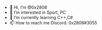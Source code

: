 - 👋 Hi, I’m @0x2808
- 👀 I’m interested in Sport, PC
- 🌱 I’m currently learning C++,C#
- 📫 How to reach me Discord: 0x2808#3055

<!---
0x2808/0x2808 is a ✨ special ✨ repository because its `README.md` (this file) appears on your GitHub profile.
You can click the Preview link to take a look at your changes.
--->
